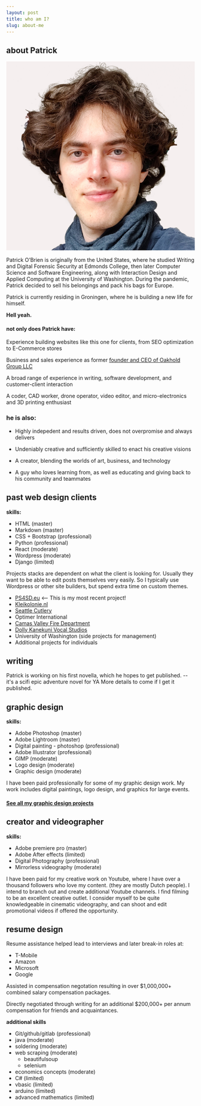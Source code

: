 ```yaml
---
layout: post
title: who am I?
slug: about-me
---
```


## about Patrick
![Profile photo](assets\images\about-me\profile-shot.jpg)


Patrick O’Brien is originally from the United States, where he studied Writing and Digital Forensic Security at Edmonds College, then later Computer Science and Software Engineering, along with Interaction Design and Applied Computing at the University of Washington. During the pandemic, Patrick decided to sell his belongings and pack his bags for Europe.

Patrick is currently residing in Groningen, where he is building a new life for himself. 

**Hell yeah.** 

#### not only does Patrick have:

Experience building websites like this one for clients, from SEO optimization to E-Commerce stores

Business and sales experience as former [founder and CEO of Oakhold Group LLC](https://opencorporates.com/companies/us_wa/604477197)

A broad range of experience in writing, software development, and customer-client interaction

A coder, CAD worker, drone operator, video editor, and micro-electronics and 3D printing enthusiast

### he is also:
 - Highly indepedent and results driven, does not overpromise and always delivers

 - Undeniably creative and sufficiently skilled to enact his creative visions

 - A creator, blending the worlds of art, business, and technology

 - A guy who loves learning from, as well as educating and giving back to his community and teammates


## past web design clients
**skills:**
- HTML (master)
- Markdown (master)
- CSS + Bootstrap (professional)
- Python (professional)
- React (moderate)
- Wordpress (moderate)
- Django (limited)

Projects stacks are dependent on what the client is looking for. Usually they want to be able to edit posts themselves very easily. So I typically use Wordpress or other site builders, but spend extra time on custom themes.


- [PS4SD.eu](https://ps4sd.eu/) <-- This is my most recent project!
- [Kleikolonie.nl](https://kleikolonie.nl/)
- [Seattle Cutlery](https://seacut.com/)
- Optimer International
- [Camas Valley Fire Department](https://www.cvrvfd.com/)
- [Dolly Kanekuni Vocal Studios](https://dollykvocalcoach.com/)
- University of Washington (side projects for management)
- Additional projects for individuals

## writing
Patrick is working on his first novella, which he hopes to get published. --it's a scifi epic adventure novel for YA
More details to come if I get it published. 

## graphic design
**skills:**
- Adobe Photoshop (master)
- Adobe Lightroom (master)
- Digital painting - photoshop (professional)
- Adobe Illustrator (professional)
- GIMP (moderate)
- Logo design (moderate)
- Graphic design (moderate)

I have been paid professionally for some of my graphic design work. My work includes digital paintings, logo design, and graphics for large events.

#### [See all my graphic design projects](graphic-design.md)

## creator and videographer
**skills:**
- Adobe premiere pro (master)
- Adobe After effects (limited)
- Digital Photography (professional)
- Mirrorless videography (moderate)

I have been paid for my creative work on Youtube, where I have over a thousand followers who love my content. (they are mostly Dutch people). 
I intend to branch out and create additional Youtube channels. I find filming to be an excellent creative outlet. I consider myself to be quite knowledgeable in cinematic videography, and can shoot and edit promotional videos if offered the opportunity.


## resume design
Resume assistance helped lead to interviews and later break-in roles at:

- T-Mobile
- Amazon
- Microsoft
- Google

Assisted in compensation negotation resulting in over $1,000,000+ combined salary compensation packages.

Directly negotiated through writing for an additional $200,000+ per annum compensation for friends and acquaintances.

**additional skills**
- Git/github/gitlab (professional)
- java (moderate)
- soldering (moderate)
- web scraping (moderate)
    - beautifulsoup
    - selenium 
- economics concepts (moderate)
- C# (limited)
- vbasic (limited)
- arduino (limited)
- advanced mathematics (limited)
